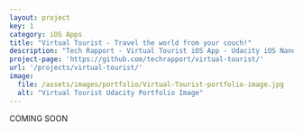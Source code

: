 ```yaml
---
layout: project
key: 1
category: iOS Apps
title: "Virtual Tourist - Travel the world from your couch!"
description: "Tech Rapport - Virtual Tourist iOS App - Udacity iOS Nanodegree - Created in Swift 2.0 using xCode for iOS 9, MapKit"
project-page: 'https://github.com/techrapport/virtual-tourist/'
url: '/projects/virtual-tourist/'
image: 
  file: /assets/images/portfolio/Virtual-Tourist-portfolio-image.jpg
  alt: "Virtual Tourist Udacity Portfolio Image" 
---
```


COMING SOON